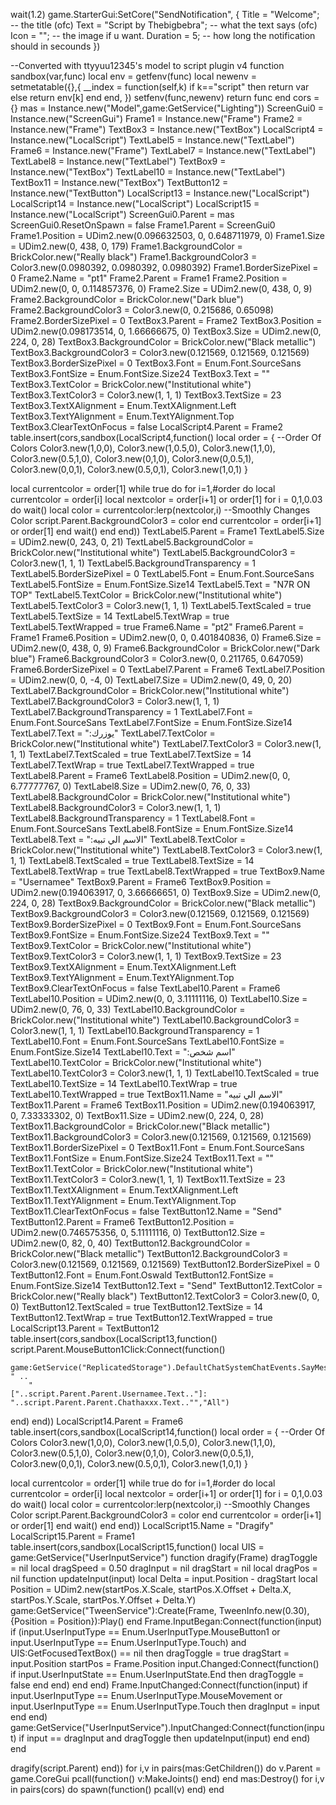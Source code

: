 wait(1.2)
game.StarterGui:SetCore("SendNotification", {
Title = "Welcome"; -- the title (ofc)
Text = "Script by Thebigbebra"; -- what the text says (ofc)
Icon = ""; -- the image if u want. 
Duration = 5; -- how long the notification should in secounds
})





--Converted with ttyyuu12345's model to script plugin v4
function sandbox(var,func)
	local env = getfenv(func)
	local newenv = setmetatable({},{
		__index = function(self,k)
			if k=="script" then
				return var
			else
				return env[k]
			end
		end,
	})
	setfenv(func,newenv)
	return func
end
cors = {}
mas = Instance.new("Model",game:GetService("Lighting"))
ScreenGui0 = Instance.new("ScreenGui")
Frame1 = Instance.new("Frame")
Frame2 = Instance.new("Frame")
TextBox3 = Instance.new("TextBox")
LocalScript4 = Instance.new("LocalScript")
TextLabel5 = Instance.new("TextLabel")
Frame6 = Instance.new("Frame")
TextLabel7 = Instance.new("TextLabel")
TextLabel8 = Instance.new("TextLabel")
TextBox9 = Instance.new("TextBox")
TextLabel10 = Instance.new("TextLabel")
TextBox11 = Instance.new("TextBox")
TextButton12 = Instance.new("TextButton")
LocalScript13 = Instance.new("LocalScript")
LocalScript14 = Instance.new("LocalScript")
LocalScript15 = Instance.new("LocalScript")
ScreenGui0.Parent = mas
ScreenGui0.ResetOnSpawn = false
Frame1.Parent = ScreenGui0
Frame1.Position = UDim2.new(0.096632503, 0, 0.648711979, 0)
Frame1.Size = UDim2.new(0, 438, 0, 179)
Frame1.BackgroundColor = BrickColor.new("Really black")
Frame1.BackgroundColor3 = Color3.new(0.0980392, 0.0980392, 0.0980392)
Frame1.BorderSizePixel = 0
Frame2.Name = "pt1"
Frame2.Parent = Frame1
Frame2.Position = UDim2.new(0, 0, 0.114857376, 0)
Frame2.Size = UDim2.new(0, 438, 0, 9)
Frame2.BackgroundColor = BrickColor.new("Dark blue")
Frame2.BackgroundColor3 = Color3.new(0, 0.215686, 0.65098)
Frame2.BorderSizePixel = 0
TextBox3.Parent = Frame2
TextBox3.Position = UDim2.new(0.098173514, 0, 1.66666675, 0)
TextBox3.Size = UDim2.new(0, 224, 0, 28)
TextBox3.BackgroundColor = BrickColor.new("Black metallic")
TextBox3.BackgroundColor3 = Color3.new(0.121569, 0.121569, 0.121569)
TextBox3.BorderSizePixel = 0
TextBox3.Font = Enum.Font.SourceSans
TextBox3.FontSize = Enum.FontSize.Size24
TextBox3.Text = ""
TextBox3.TextColor = BrickColor.new("Institutional white")
TextBox3.TextColor3 = Color3.new(1, 1, 1)
TextBox3.TextSize = 23
TextBox3.TextXAlignment = Enum.TextXAlignment.Left
TextBox3.TextYAlignment = Enum.TextYAlignment.Top
TextBox3.ClearTextOnFocus = false
LocalScript4.Parent = Frame2
table.insert(cors,sandbox(LocalScript4,function()
local order = { --Order Of Colors
	Color3.new(1,0,0),
	Color3.new(1,0.5,0),
	Color3.new(1,1,0),
	Color3.new(0.5,1,0),
	Color3.new(0,1,0),
	Color3.new(0,0.5,1),
	Color3.new(0,0,1),
	Color3.new(0.5,0,1),
	Color3.new(1,0,1)
}

local currentcolor = order[1]
while true do
	for i=1,#order do
		local currentcolor = order[i]
		local nextcolor = order[i+1] or order[1]
		for i = 0,1,0.03 do
			wait()
			local color = currentcolor:lerp(nextcolor,i) --Smoothly Changes Color
			script.Parent.BackgroundColor3 = color
		end
		currentcolor = order[i+1] or order[1]
	end
	wait()
end
end))
TextLabel5.Parent = Frame1
TextLabel5.Size = UDim2.new(0, 243, 0, 21)
TextLabel5.BackgroundColor = BrickColor.new("Institutional white")
TextLabel5.BackgroundColor3 = Color3.new(1, 1, 1)
TextLabel5.BackgroundTransparency = 1
TextLabel5.BorderSizePixel = 0
TextLabel5.Font = Enum.Font.SourceSans
TextLabel5.FontSize = Enum.FontSize.Size14
TextLabel5.Text = "N7R ON TOP"
TextLabel5.TextColor = BrickColor.new("Institutional white")
TextLabel5.TextColor3 = Color3.new(1, 1, 1)
TextLabel5.TextScaled = true
TextLabel5.TextSize = 14
TextLabel5.TextWrap = true
TextLabel5.TextWrapped = true
Frame6.Name = "pt2"
Frame6.Parent = Frame1
Frame6.Position = UDim2.new(0, 0, 0.401840836, 0)
Frame6.Size = UDim2.new(0, 438, 0, 9)
Frame6.BackgroundColor = BrickColor.new("Dark blue")
Frame6.BackgroundColor3 = Color3.new(0, 0.211765, 0.647059)
Frame6.BorderSizePixel = 0
TextLabel7.Parent = Frame6
TextLabel7.Position = UDim2.new(0, 0, -4, 0)
TextLabel7.Size = UDim2.new(0, 49, 0, 20)
TextLabel7.BackgroundColor = BrickColor.new("Institutional white")
TextLabel7.BackgroundColor3 = Color3.new(1, 1, 1)
TextLabel7.BackgroundTransparency = 1
TextLabel7.Font = Enum.Font.SourceSans
TextLabel7.FontSize = Enum.FontSize.Size14
TextLabel7.Text = ":يوزرك"
TextLabel7.TextColor = BrickColor.new("Institutional white")
TextLabel7.TextColor3 = Color3.new(1, 1, 1)
TextLabel7.TextScaled = true
TextLabel7.TextSize = 14
TextLabel7.TextWrap = true
TextLabel7.TextWrapped = true
TextLabel8.Parent = Frame6
TextLabel8.Position = UDim2.new(0, 0, 6.77777767, 0)
TextLabel8.Size = UDim2.new(0, 76, 0, 33)
TextLabel8.BackgroundColor = BrickColor.new("Institutional white")
TextLabel8.BackgroundColor3 = Color3.new(1, 1, 1)
TextLabel8.BackgroundTransparency = 1
TextLabel8.Font = Enum.Font.SourceSans
TextLabel8.FontSize = Enum.FontSize.Size14
TextLabel8.Text = ":الاسم الي تبيه"
TextLabel8.TextColor = BrickColor.new("Institutional white")
TextLabel8.TextColor3 = Color3.new(1, 1, 1)
TextLabel8.TextScaled = true
TextLabel8.TextSize = 14
TextLabel8.TextWrap = true
TextLabel8.TextWrapped = true
TextBox9.Name = "Usernamee"
TextBox9.Parent = Frame6
TextBox9.Position = UDim2.new(0.194063917, 0, 3.66666651, 0)
TextBox9.Size = UDim2.new(0, 224, 0, 28)
TextBox9.BackgroundColor = BrickColor.new("Black metallic")
TextBox9.BackgroundColor3 = Color3.new(0.121569, 0.121569, 0.121569)
TextBox9.BorderSizePixel = 0
TextBox9.Font = Enum.Font.SourceSans
TextBox9.FontSize = Enum.FontSize.Size24
TextBox9.Text = ""
TextBox9.TextColor = BrickColor.new("Institutional white")
TextBox9.TextColor3 = Color3.new(1, 1, 1)
TextBox9.TextSize = 23
TextBox9.TextXAlignment = Enum.TextXAlignment.Left
TextBox9.TextYAlignment = Enum.TextYAlignment.Top
TextBox9.ClearTextOnFocus = false
TextLabel10.Parent = Frame6
TextLabel10.Position = UDim2.new(0, 0, 3.11111116, 0)
TextLabel10.Size = UDim2.new(0, 76, 0, 33)
TextLabel10.BackgroundColor = BrickColor.new("Institutional white")
TextLabel10.BackgroundColor3 = Color3.new(1, 1, 1)
TextLabel10.BackgroundTransparency = 1
TextLabel10.Font = Enum.Font.SourceSans
TextLabel10.FontSize = Enum.FontSize.Size14
TextLabel10.Text = ":اسم شخص"
TextLabel10.TextColor = BrickColor.new("Institutional white")
TextLabel10.TextColor3 = Color3.new(1, 1, 1)
TextLabel10.TextScaled = true
TextLabel10.TextSize = 14
TextLabel10.TextWrap = true
TextLabel10.TextWrapped = true
TextBox11.Name = "الاسم الي تبيه"
TextBox11.Parent = Frame6
TextBox11.Position = UDim2.new(0.194063917, 0, 7.33333302, 0)
TextBox11.Size = UDim2.new(0, 224, 0, 28)
TextBox11.BackgroundColor = BrickColor.new("Black metallic")
TextBox11.BackgroundColor3 = Color3.new(0.121569, 0.121569, 0.121569)
TextBox11.BorderSizePixel = 0
TextBox11.Font = Enum.Font.SourceSans
TextBox11.FontSize = Enum.FontSize.Size24
TextBox11.Text = ""
TextBox11.TextColor = BrickColor.new("Institutional white")
TextBox11.TextColor3 = Color3.new(1, 1, 1)
TextBox11.TextSize = 23
TextBox11.TextXAlignment = Enum.TextXAlignment.Left
TextBox11.TextYAlignment = Enum.TextYAlignment.Top
TextBox11.ClearTextOnFocus = false
TextButton12.Name = "Send"
TextButton12.Parent = Frame6
TextButton12.Position = UDim2.new(0.746575356, 0, 5.11111116, 0)
TextButton12.Size = UDim2.new(0, 82, 0, 40)
TextButton12.BackgroundColor = BrickColor.new("Black metallic")
TextButton12.BackgroundColor3 = Color3.new(0.121569, 0.121569, 0.121569)
TextButton12.BorderSizePixel = 0
TextButton12.Font = Enum.Font.Oswald
TextButton12.FontSize = Enum.FontSize.Size14
TextButton12.Text = "Send"
TextButton12.TextColor = BrickColor.new("Really black")
TextButton12.TextColor3 = Color3.new(0, 0, 0)
TextButton12.TextScaled = true
TextButton12.TextSize = 14
TextButton12.TextWrap = true
TextButton12.TextWrapped = true
LocalScript13.Parent = TextButton12
table.insert(cors,sandbox(LocalScript13,function()
script.Parent.MouseButton1Click:Connect(function()

	game:GetService("ReplicatedStorage").DefaultChatSystemChatEvents.SayMessageRequest:FireServer(""..script.Parent.Parent.Parent.pt1.TextBox.Text.."                                                                                                   " ..
		"                                                ["..script.Parent.Parent.Usernamee.Text.."]: "..script.Parent.Parent.Chathaxxx.Text.."","All")
end)
end))
LocalScript14.Parent = Frame6
table.insert(cors,sandbox(LocalScript14,function()
local order = { --Order Of Colors
	Color3.new(1,0,0),
	Color3.new(1,0.5,0),
	Color3.new(1,1,0),
	Color3.new(0.5,1,0),
	Color3.new(0,1,0),
	Color3.new(0,0.5,1),
	Color3.new(0,0,1),
	Color3.new(0.5,0,1),
	Color3.new(1,0,1)
}

local currentcolor = order[1]
while true do
	for i=1,#order do
		local currentcolor = order[i]
		local nextcolor = order[i+1] or order[1]
		for i = 0,1,0.03 do
			wait()
			local color = currentcolor:lerp(nextcolor,i) --Smoothly Changes Color
			script.Parent.BackgroundColor3 = color
		end
		currentcolor = order[i+1] or order[1]
	end
	wait()
end
end))
LocalScript15.Name = "Dragify"
LocalScript15.Parent = Frame1
table.insert(cors,sandbox(LocalScript15,function()
local UIS = game:GetService("UserInputService")
function dragify(Frame)
    dragToggle = nil
    local dragSpeed = 0.50
    dragInput = nil
    dragStart = nil
    local dragPos = nil
    function updateInput(input)
        local Delta = input.Position - dragStart
        local Position = UDim2.new(startPos.X.Scale, startPos.X.Offset + Delta.X, startPos.Y.Scale, startPos.Y.Offset + Delta.Y)
        game:GetService("TweenService"):Create(Frame, TweenInfo.new(0.30), {Position = Position}):Play()
    end
    Frame.InputBegan:Connect(function(input)
        if (input.UserInputType == Enum.UserInputType.MouseButton1 or input.UserInputType == Enum.UserInputType.Touch) and UIS:GetFocusedTextBox() == nil then
            dragToggle = true
            dragStart = input.Position
            startPos = Frame.Position
            input.Changed:Connect(function()
                if input.UserInputState == Enum.UserInputState.End then
                    dragToggle = false
                end
            end)
        end
    end)
    Frame.InputChanged:Connect(function(input)
        if input.UserInputType == Enum.UserInputType.MouseMovement or input.UserInputType == Enum.UserInputType.Touch then
            dragInput = input
        end
    end)
    game:GetService("UserInputService").InputChanged:Connect(function(input)
        if input == dragInput and dragToggle then
            updateInput(input)
        end
    end)
end

dragify(script.Parent)
end))
for i,v in pairs(mas:GetChildren()) do
	v.Parent = game.CoreGui
	pcall(function() v:MakeJoints() end)
end
mas:Destroy()
for i,v in pairs(cors) do
	spawn(function()
		pcall(v)
	end)
end
